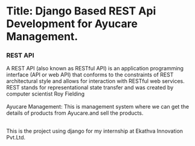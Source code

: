 # Title: Django Based REST Api Development for Ayucare Management.

### REST API
A REST API (also known as RESTful API) is an application programming interface (API or web API) that conforms to the constraints of REST architectural style and allows for interaction with RESTful web services. REST stands for representational state transfer and was created by computer scientist Roy Fielding<br><br>
Ayucare Management: This is management system where we can get the details of products from Ayucare.and sell the products.<br><br>

This is the project using django for my internship at Ekathva Innovation Pvt.Ltd.<br>

